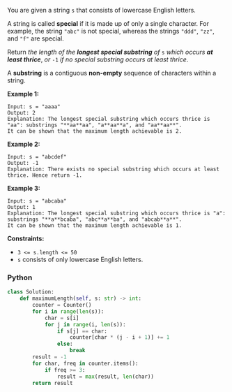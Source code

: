 You are given a string  `s`  that consists of lowercase English letters.

A string is called  **special**  if it is made up of only a single character. For example, the string  `"abc"`  is not
special, whereas the strings  `"ddd"`,  `"zz"`, and  `"f"`  are special.

Return  _the length of the  **longest special substring**  of_ `s`  _which occurs  **at least thrice**_,  _or_ `-1` _if
no special substring occurs at least thrice_.

A  **substring**  is a contiguous  **non-empty**  sequence of characters within a string.

**Example 1:**

```
Input: s = "aaaa"
Output: 2
Explanation: The longest special substring which occurs thrice is "aa": substrings "**aa**aa", "a**aa**a", and "aa**aa**".
It can be shown that the maximum length achievable is 2.
```

**Example 2:**

```
Input: s = "abcdef"
Output: -1
Explanation: There exists no special substring which occurs at least thrice. Hence return -1.
```

**Example 3:**

```
Input: s = "abcaba"
Output: 1
Explanation: The longest special substring which occurs thrice is "a": substrings "**a**bcaba", "abc**a**ba", and "abcab**a**".
It can be shown that the maximum length achievable is 1.
```

**Constraints:**

- `3 <= s.length <= 50`
- `s`  consists of only lowercase English letters.

### Python

```python
class Solution:
    def maximumLength(self, s: str) -> int:
        counter = Counter()
        for i in range(len(s)):
            char = s[i]
            for j in range(i, len(s)):
                if s[j] == char:
                    counter[char * (j - i + 1)] += 1
                else:
                    break
        result = -1
        for char, freq in counter.items():
            if freq >= 3:
                result = max(result, len(char))
        return result
```